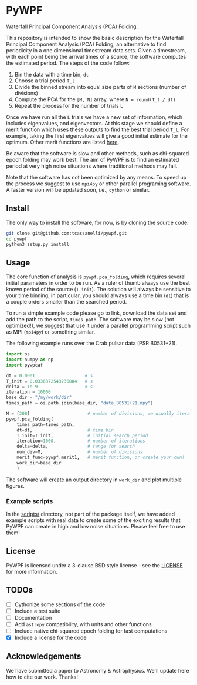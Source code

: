 # PyWPF

Waterfall Principal Component Analysis (PCA) Folding.

This repository is intended to show the basic description for the Waterfall Principal Component Analysis (PCA) Folding, an alternative to find periodicity in a one dimensional timestream data sets.
Given a timestream, with each point being the arrival times of a source, the software computes the estimated period. The steps of the code follow:

1. Bin the data with a time bin, `dt`
2. Choose a trial period `T_l`
3. Divide the binned stream into equal size parts of `M` sections (number of divisions)
4. Compute the PCA for the `[M, N]` array, where `N = round(T_t / dt)`
5. Repeat the process for the number of trials `L`

Once we have run all the `L` trials we have a new set of information, which includes eigenvalues, and eigenvectors. At this stage we should define a merit function which uses these outputs to find the best trial period `T_l`. For example, taking the first eigenvalues will give a good initial estimate for the optimum. Other merit functions are listed [here](https://github.com/tcassanelli/pywpf/blob/main/pywpf/merit_functions.py).


Be aware that the software is slow and other methods, such as chi-squared epoch folding may work best. The aim of PyWPF is to find an estimated period at very high noise situations where traditional methods may fail.

Note that the software has not been optimized by any means. To speed up the process we suggest to use `mpi4py` or other parallel programing software. A faster version will be updated soon, i.e., `cython` or similar.

## Install

The only way to install the software, for now, is by cloning the source code.

```bash
git clone git@github.com:tcassanelli/pywpf.git
cd pywpf
python3 setup.py install
````
## Usage

The core function of analysis is `pywpf.pca_folding`, which requires several initial parameters in order to be run. As a ruler of thumb always use the best known period of the source (`T_init`). The solution will always be sensitive to your time binning, in particular, you should always use a time bin (`dt`) that is a couple orders smaller than the searched period.

To run a simple example code please go to link, download the data set and add the path to the script, `times_path`.
The software may be slow (not optimized!), we suggest that use it under a parallel programming script such as MPI (`mpi4py`) or something similar.

The following example runs over the Crab pulsar data (PSR B0531+21).

```python
import os
import numpy as np
import pywpcaf

dt = 0.0001                   # s
T_init = 0.0336372543236884   # s  
delta = 1e-9                  # s
iteration = 10000
base_dir = "/my/work/dir"
times_path = os.path.join(base_dir, "data_B0531+21.npy")

M = [200]                      # number of divisions, we usually iterate here
pywpf.pca_folding(
    times_path=times_path,
    dt=dt,                     # time bin
    T_init=T_init,             # initial search period
    iteration=1000,            # number of iterations
    delta=delta,               # range for search
    num_div=M,                 # number of divisions
    merit_func=pywpf.merit1,   # merit function, or create your own!        
    work_dir=base_dir
    )
```

The software will create an output directory in `work_dir` and plot multiple figures.

### Example scripts

In the [scripts/](https://github.com/tcassanelli/pywpf/tree/main/scripts) directory, not part of the package itself, we have added example scripts with real data to create some of the exciting results that PyWPF can create in high and low noise situations. Please feel free to use them!

## License

PyWPF is licensed under a 3-clause BSD style license - see the [LICENSE](https://github.com/tcassanelli/pywpf/blob/main/README.md) for more information.

## TODOs

- [ ] Cythonize some sections of the code
- [ ] Include a test suite 
- [ ] Documentation
- [ ] Add `astropy` compatibility, with units and other functions
- [ ] Include native chi-squared epoch folding for fast computations
- [X] Include a license for the code

## Acknowledgements
 
We have submitted a paper to Astronomy & Astrophysics. We'll update here how to cite our work. Thanks!
